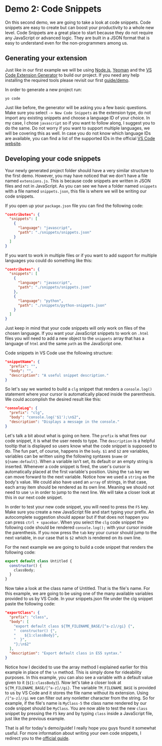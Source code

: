# Demo 2: Code Snippets

On this second demo, we are going to take a look at code snippets. Code snippets are easy to create but can boost your productivity to a whole new level. Code Snippets are a great place to start because they do not require any JavaScript or advanced logic. They are built in a JSON format that is easy to understand even for the non-programmers among us.

## Generating your extension

Just like in our first example we will be using [Node.js](https://nodejs.org/en/), [Yeoman](https://yeoman.io/) and the [VS Code Extension Generator](https://www.npmjs.com/package/generator-code) to build our project. If you need any help installing the required tools please revisit our first [guide/demo](../demo-1-hello-world/README.md).

In order to generate a new project run:

`yo code`

Just like before, the generator will be asking you a few basic questions. Make sure you select `-> New Code Snippets` as the extension type, do not import any existing snippets and choose a language ID of your choice. In my case, I chose `javascript` so if you want to follow along, I suggest you to do the same. Do not worry if you want to support multiple languages, we will be covering this as well. In case you do not know which language IDs are available, you can find a list of the supported IDs in the official [VS Code website](https://code.visualstudio.com/docs/languages/identifiers#_known-language-identifiers).

## Developing your code snippets

Your newly generated project folder should have a very similar structure to the first demo. However, you may have noticed that we don't have a file named `extensions.js`. This is because code snippets are written in JSON files and not in JavaScript. As you can see we have a folder named `snippets` with a file named `snippets.json`, this file is where we will be writing our code snippets.

If you open up your `package.json` file you can find the following code:

```json
"contributes": {
  "snippets": [
    {
      "language": "javascript",
      "path": "./snippets/snippets.json"
    }
  ]
}
```

If you want to work in multiple files or if you want to add support for multiple languages you could do something like this:

```json
"contributes": {
  "snippets": [
    {
      "language": "javascript",
      "path": "./snippets/snippets.json"
    },
    {
      "language": "python",
      "path": "./snippets/python-snippets.json"
    }
  ]
}
```

Just keep in mind that your code snippets will only work on files of the chosen language. If you want your JavaScript snippets to work on `.html` files you will need to add a new object to the `snippets` array that has a language of `html` and the same `path` as the JavaScript one.

Code snippets in VS Code use the following structure:

```json
"snippetName": {
  "prefix": "",
  "body": "",
  "description": "A useful snippet description."
}
```

So let's say we wanted to build a `clg` snippet that renders a `console.log()` statement where your cursor is automatically placed inside the parenthesis. We could accomplish the desired result like this:

```json
"consoleLog": {
  "prefix": "clg",
  "body": "console.log('$1');\n$2",
  "description": "Displays a message in the console."
}
```

Let's talk a bit about what is going on here. The `prefix` is what fires our code snippet, it is what the user needs to type. The `description` is a helpful tooltip that is displayed so users know what the code snippet is supposed to do. The fun part, of course, happens in the `body`. `$1` and `$2` are variables, variables can be written using the following syntaxes `$name` or `${name:default}`. When a variable isn’t set, its default or an empty string is inserted. Whenever a code snippet is fired, the user's cursor is automatically placed at the first variable's position. Using the `tab` key we can move forward to the next variable. Notice how we used a `string` as the body's value. We could also have used an `array` of strings, in that case, each array item should be rendered as its own line. Meaning we should not need to use `\n` in order to jump to the next line. We will take a closer look at this in our next code snippet.

In order to test your new code snippet, you will need to press the `F5` key. Make sure you create a new JavaScript file and start typing your prefix. An autocomplete suggestion should appear but if that does not happen you can press `ctrl + spacebar`. When you select the `clg` code snippet the following code should be rendered `console.log();` with your cursor inside the parenthesis. If you now press the `tab` key your cursor should jump to the next variable, in our case that is `$2` which is rendered on its own line.

For the next example we are going to build a code snippet that renders the following code:

```javascript
export default class Untitled {
  constructor() {
    classBody;
  }
}
```

Now take a look at the class name of Untitled. That is the file's name. For this example, we are going to be using one of the many available variables provided to us by VS Code. In your snippets.json file under the clg snippet paste the following code:

```json
"exportClass": {
  "prefix": "class",
  "body": [
    "export default class ${TM_FILENAME_BASE/[^a-z]//gi} {",
    "  constructor() {",
    "    ${1:classBody}",
    "  }",
    "};\n$2"
  ],
  "description": "Export default class in ES5 syntax."
}
```

Notice how I decided to use the array method I explained earlier for this example in place of the `\n` method. This is simply done for rideability purposes. In this example, you can also see a variable with a default value given to it (`${1:classBody}`). Now let's take a closer look at `${TM_FILENAME_BASE/[^a-z]//gi}`. The variable `TM_FILENAME_BASE` is provided to us by VS Code and it stores the file name without its extension. Using `/[^a-z]//gi` we can filter out any nonletter character from the string. So for example, if the file's name is `MyClass-5` the class name rendered by our code snippet should be `MyClass`. You are now able to test the new `class` snippet by pressing the `F5` key and by typing `class` inside a JavaScript file, just like the previous example.

That is all for today's demo/guide! I really hope you guys found it somewhat useful. For more information about writing your own code snippets, I redirect you to the [official guide](https://code.visualstudio.com/docs/editor/userdefinedsnippets).
